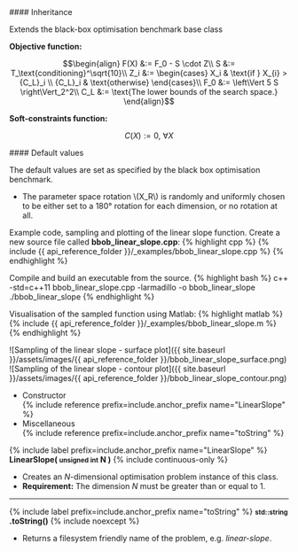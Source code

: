 <div class="custom-callout custom-callout-info">
#### Inheritance

Extends the black-box optimisation benchmark base class
</div>

**Objective function:**

$$\begin{align}
F(X) &:= F_0 - S \cdot Z\\
S &:= T_\text{conditioning}^\sqrt{10}\\
Z_i &:= \begin{cases}
X_i & \text{if } X_{i} > {C_L}_i \\
{C_L}_i & \text{otherwise}
\end{cases}\\
F_0 &:= \left\Vert 5 S \right\Vert_2^2\\
C_L &:= \text{The lower bounds of the search space.}
\end{align}$$

**Soft-constraints function:**

$$C(X) := 0, \ \forall X$$

<div class="custom-callout custom-callout-info">
#### Default values

The default values are set as specified by the black box optimisation benchmark.

- The parameter space rotation \\(X_R\\) is randomly and uniformly chosen to be either set to a 180° rotation for each dimension, or no rotation at all.
</div>

Example code, sampling and plotting of the linear slope function.
Create a new source file called **bbob_linear_slope.cpp**:
{% highlight cpp %}
{% include {{ api_reference_folder }}/_examples/bbob_linear_slope.cpp %}
{% endhighlight %}

Compile and build an executable from the source.
{% highlight bash %}
c++ -std=c++11 bbob_linear_slope.cpp -larmadillo -o bbob_linear_slope
./bbob_linear_slope
{% endhighlight %}

Visualisation of the sampled function using Matlab:
{% highlight matlab %}
{% include {{ api_reference_folder }}/_examples/bbob_linear_slope.m %}
{% endhighlight %}

![Sampling of the linear slope - surface plot]({{ site.baseurl }}/assets/images/{{ api_reference_folder }}/bbob_linear_slope_surface.png)
![Sampling of the linear slope - contour plot]({{ site.baseurl }}/assets/images/{{ api_reference_folder }}/bbob_linear_slope_contour.png)

- Constructor<br>
  {% include reference prefix=include.anchor_prefix name="LinearSlope" %}
- Miscellaneous<br>
  {% include reference prefix=include.anchor_prefix name="toString" %}

{% include label prefix=include.anchor_prefix name="LinearSlope" %}
**LinearSlope( <small>unsigned int</small> N )** {% include continuous-only %}

- Creates an *N*-dimensional optimisation problem instance of this class.
- **Requirement:** The dimension *N* must be greater than or equal to 1.

---
{% include label prefix=include.anchor_prefix name="toString" %}
**<small>std::string</small> .toString()** {% include noexcept %}

- Returns a filesystem friendly name of the problem, e.g. *linear-slope*.